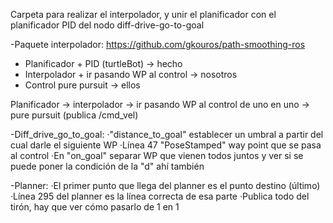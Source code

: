 Carpeta para realizar el interpolador, y unir el planificador con el planificador PID del nodo diff-drive-go-to-goal

-Paquete interpolador: https://github.com/gkouros/path-smoothing-ros

- Planificador + PID (turtleBot) -> hecho
- Interpolador + ir pasando WP al control -> nosotros
- Control pure pursuit -> ellos

Planificador -> interpolador -> ir pasando WP al control de uno en uno -> pure pursuit (publica /cmd_vel)

-Diff_drive_go_to_goal:
	·"distance_to_goal" establecer un umbral a partir del cual darle el siguiente WP
	·Línea 47 "PoseStamped" way point que se pasa al control
	·En "on_goal" separar WP que vienen todos juntos y ver si se puede poner la condición de la "d" ahí también

-Planner:
	·El primer punto que llega del planner es el punto destino (último)
	·Línea 295 del planner es la línea correcta de esa parte
	·Publica todo del tirón, hay que ver cómo pasarlo de 1 en 1
